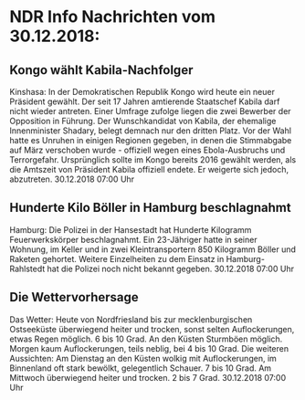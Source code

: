 # NDR Info Nachrichten vom 30.12.2018:


## Kongo wählt Kabila-Nachfolger
Kinshasa: In der Demokratischen Republik Kongo wird heute ein neuer Präsident gewählt. Der seit 17 Jahren amtierende Staatschef Kabila darf nicht wieder antreten. Einer Umfrage zufolge liegen die zwei Bewerber der Opposition in Führung. Der Wunschkandidat von Kabila, der ehemalige Innenminister Shadary, belegt demnach nur den dritten Platz. Vor der Wahl hatte es Unruhen in einigen Regionen gegeben, in denen die Stimmabgabe auf März verschoben wurde - offiziell wegen eines Ebola-Ausbruchs und Terrorgefahr. Ursprünglich sollte im Kongo bereits 2016 gewählt werden, als die Amtszeit von Präsident Kabila offiziell endete. Er weigerte sich jedoch, abzutreten. 30.12.2018 07:00 Uhr 

## Hunderte Kilo Böller in Hamburg beschlagnahmt
Hamburg: Die Polizei in der Hansestadt hat Hunderte Kilogramm Feuerwerkskörper beschlagnahmt. Ein 23-Jähriger hatte in seiner Wohnung, im Keller und in zwei Kleintransportern 850 Kilogramm Böller und Raketen gehortet. Weitere Einzelheiten zu dem Einsatz in Hamburg-Rahlstedt hat die Polizei noch nicht bekannt gegeben. 30.12.2018 07:00 Uhr 

## Die Wettervorhersage
Das Wetter: Heute von Nordfriesland bis zur mecklenburgischen Ostseeküste überwiegend heiter und trocken, sonst selten Auflockerungen, etwas Regen möglich. 6 bis 10 Grad. An den Küsten Sturmböen möglich. Morgen kaum Auflockerungen, teils neblig, bei 4 bis 10 Grad. Die weiteren Aussichten: Am Dienstag an den Küsten wolkig mit Auflockerungen, im Binnenland oft stark bewölkt, gelegentlich Schauer. 7 bis 10 Grad. Am Mittwoch überwiegend heiter und trocken. 2 bis 7 Grad. 30.12.2018 07:00 Uhr 
